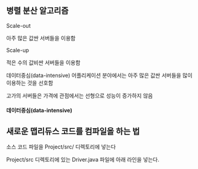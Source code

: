 ## 병렬 분산 알고리즘

Scale-out

아주 많은 값싼 서버들을 이용함

Scale-up

적은 수의 값비싼 서버들을 이용함

데이터중심(data-intensive) 어플리케이션 분야에서는 아주 많은 값싼 서버들을 많이 이용하는 것을 선호함

고가의 서버들은 가격에 관점에서는 선형으로 성능이 증가하지 않음



#### 데이터중심(data-intensive)



## 새로운 맵리듀스 코드를 컴파일을 하는 법

소스 코드 파일을 Project/src/ 디렉토리에 넣는다

Project/src 디렉토리에 있는 Driver.java 파일에 아래 라인을 넣는다.

